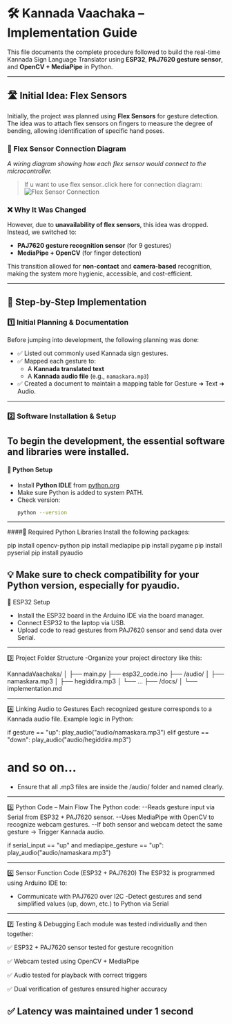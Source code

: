 # 🛠️ Kannada Vaachaka – Implementation Guide

This file documents the complete procedure followed to build the real-time Kannada Sign Language Translator using **ESP32**, **PAJ7620 gesture sensor**, and **OpenCV + MediaPipe** in Python.

---
## 🛣️ Initial Idea: Flex Sensors

Initially, the project was planned using **Flex Sensors** for gesture detection. The idea was to attach flex sensors on fingers to measure the degree of bending, allowing identification of specific hand poses.

### 🔌 Flex Sensor Connection Diagram
*A wiring diagram showing how each flex sensor would connect to the microcontroller.*

> If u want to use flex sensor..click here for connection diagram:
![Flex Sensor Connection](./flex_diagram.png)


### ❌ Why It Was Changed

However, due to **unavailability of flex sensors**, this idea was dropped. Instead, we switched to:

- **PAJ7620 gesture recognition sensor** (for 9 gestures)
- **MediaPipe + OpenCV** (for finger detection)

This transition allowed for **non-contact** and **camera-based** recognition, making the system more hygienic, accessible, and cost-efficient.

---

## 🧠 Step-by-Step Implementation

### 1️⃣ Initial Planning & Documentation

Before jumping into development, the following planning was done:

- ✅ Listed out commonly used Kannada sign gestures.
- ✅ Mapped each gesture to:
  - A **Kannada translated text**
  - A **Kannada audio file** (e.g., `namaskara.mp3`)
- ✅ Created a document to maintain a mapping table for Gesture ➜ Text ➜ Audio.

---

### 2️⃣ Software Installation & Setup

To begin the development, the essential software and libraries were installed.
---

#### 📌 Python Setup

- Install **Python IDLE** from [python.org](https://www.python.org/downloads/)
- Make sure Python is added to system PATH.
- Check version:  
  ```bash
  python --version
  
 ----
 
####📌 Required Python Libraries
Install the following packages:

pip install opencv-python
pip install mediapipe
pip install pygame
pip install pyserial
pip install pyaudio

💡 Make sure to check compatibility for your Python version, especially for pyaudio.
 ---
 
📌 ESP32 Setup
- Install the ESP32 board in the Arduino IDE via the board manager.
- Connect ESP32 to the laptop via USB.
- Upload code to read gestures from PAJ7620 sensor and send data over Serial.

 ---
 
3️⃣ Project Folder Structure
-Organize your project directory like this:

KannadaVaachaka/
│
├── main.py
├── esp32_code.ino
├── /audio/
│   ├── namaskara.mp3
│   ├── hegiddira.mp3
│   └── ...
├── /docs/
│   └── implementation.md

---

4️⃣ Linking Audio to Gestures
Each recognized gesture corresponds to a Kannada audio file.
Example logic in Python:

if gesture == "up":
    play_audio("audio/namaskara.mp3")
elif gesture == "down":
    play_audio("audio/hegiddira.mp3")
# and so on...
- Ensure that all .mp3 files are inside the /audio/ folder and named clearly.

---

5️⃣ Python Code – Main Flow
The Python code:
--Reads gesture input via Serial from ESP32 + PAJ7620 sensor.
--Uses MediaPipe with OpenCV to recognize webcam gestures.
--If both sensor and webcam detect the same gesture → Trigger Kannada audio.

if serial_input == "up" and mediapipe_gesture == "up":
    play_audio("audio/namaskara.mp3")

---

6️⃣ Sensor Function Code (ESP32 + PAJ7620)
The ESP32 is programmed using Arduino IDE to:
 - Communicate with PAJ7620 over I2C
 -Detect gestures and send simplified values (up, down, etc.) to Python via Serial

---

7️⃣ Testing & Debugging
Each module was tested individually and then together:

✅ ESP32 + PAJ7620 sensor tested for gesture recognition

✅ Webcam tested using OpenCV + MediaPipe

✅ Audio tested for playback with correct triggers

✅ Dual verification of gestures ensured higher accuracy

✅ Latency was maintained under 1 second
---
